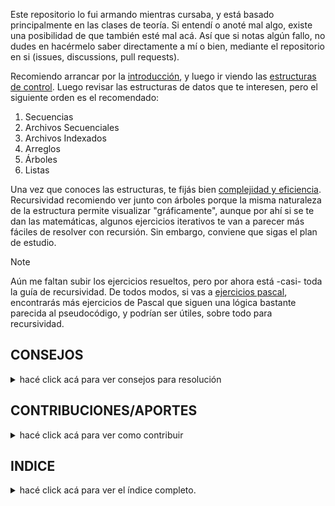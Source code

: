 Este repositorio lo fui armando mientras cursaba, y está basado principalmente en las clases de teoría. Si entendí o anoté mal algo, existe una posibilidad de que también esté mal acá. Así que si notas algún fallo, no dudes en hacérmelo saber directamente a mí o bien, mediante el repositorio en si (issues, discussions, pull requests).

Recomiendo arrancar por la [introducción](Pseudocodigo/Introduccion), y luego ir viendo las [estructuras de control](Pseudocodigo/Estructuras%20de%20Control). Luego revisar las estructuras de datos que te interesen, pero el siguiente orden es el recomendado:
1. Secuencias
2. Archivos Secuenciales
3. Archivos Indexados
4. Arreglos
5. Árboles
6. Listas
   
Una vez que conoces las estructuras, te fijás bien [complejidad y eficiencia](Pseudocodigo/Complejidad%20Algoritmica). Recursividad recomiendo ver junto con árboles porque la misma naturaleza de la estructura permite visualizar "gráficamente", aunque por ahí si se te dan las matemáticas, algunos ejercicios iterativos te van a parecer más fáciles de resolver con recursión. Sin embargo, conviene que sigas el plan de estudio.

> [!NOTE]
> Aún me faltan subir los ejercicios resueltos, pero por ahora está -casi- toda la guía de recursividad. De todos modos, si vas a [ejercicios pascal](https://github.com/511NetworkAuthenticationRequired/Pascal), encontrarás más ejercicios de Pascal que siguen una lógica bastante parecida al pseudocódigo, y podrían ser útiles, sobre todo para recursividad.

## CONSEJOS

<details>
  <summary>hacé click acá para ver consejos para resolución</summary>
   
#### PARA RESOLUCIÓN
1. **Entender el enunciado y no iniciar el `PROCESO` de inmediato:**
   - Lee bien qué te pide el ejercicio y qué estructuras vas a utilizar. Asegúrate de comprender todos los detalles antes de comenzar a escribir.
   - No comiences el `PROCESO` hasta que tengas claro cómo vas a resolver el problema. Es fundamental saber qué vas a hacer antes de empezar a escribir el código.
2. **Plantea dudas:**
   - Si algo no te queda claro, pregúntalo hasta que lo entiendas completamente. No dudes en hacer tantas preguntas como necesites, siempre que sean sobre el enunciado.
3. **Empieza con el `AMBIENTE`:**
   - Una vez que tengas claro el enunciado, comienza a escribir el `AMBIENTE`. Esto te ayudará a organizar la información necesaria y a visualizar mejor el problema.
4. **Hacer bosquejos para secuencias:**
   - Si el ejercicio involucra secuencias, haz un bosquejo de cómo serían varias subsecuencias y cómo recorrer los ciclos.
5. **Visualizar arreglos:**
   - Para problemas con arreglos, especialmente matrices y estructuras de más de dos dimensiones, haz un gráfico o diagrama. Esto te va a ayudar a ver claramente la estructura de los datos.
6. **Verificar punteros en listas:**
   - Si el ejercicio involucra listas, asegúrate de que la asignación o reasignación de punteros esté correcta. Podés usar diagramas para visualizar cómo se realiza la manipulación de los punteros.

#### PARA RECURSIVIDAD EN CONCRETO
Recomiendo plantear un caso base, aunque sea inicial. Luego, recién el caso general y de ahí ir haciendo pruebas de escritorio.  
Si falla, se ve en qué, y se busca solucionar. Si tratando de arreglar termina no funcionando, es posible que el caso base sea el error.

En problemas que involucren matemática, plasmar eso en alguna ecuación o planteo matemático puede ayudar mucho a realizar la subacción recursiva.

Considero que la mejor forma de probar si funciona es traduciendo, o trabajando directamente, sobre algún lenguaje de programación.  
Yo recomiendo Pascal porque es muy similar, y más aún si te restringes siguiendo las pautas del pseudocódigo.  
Es fácil ver ahí si hay overflow (generalmente el compilador se va a detener y tira un runtime error), o si no funciona como debería.  
Si bien esto varía de persona a persona, se puede ir probando y, por fuerza bruta, entender lo que está pasando.

De hecho, muchos problemas matemáticos que "requieren" recursividad tienen una estructura similar a cómo se resuelven en pseudocódigo o en lenguajes de programación.  
En matemáticas, la recursividad se utiliza para resolver problemas dividiendo el problema grande en subproblemas más pequeños, lo cual también es lo que hace la recursividad en programación. Por ejemplo, problemas como el cálculo de Fibonacci, el cálculo de factoriales, o incluso algoritmos de búsqueda y ordenamiento como QuickSort, siguen una estructura recursiva tanto en su forma matemática como en su implementación en código.  
Esta relación entre matemática y programación hace que, si entiendes cómo resolver problemas recursivos en matemáticas, seas capaz de aplicar ese conocimiento directamente en programación.

</details>

## CONTRIBUCIONES/APORTES

<details>
  <summary>hacé click acá para ver como contribuir</summary>
   
#### 1. **ISSUES**
Los **Issues** son para discutir problemas, sugerencias o dudas. Si encontrás un error o tenés una propuesta para mejorar el proyecto, abrí un **Issue**. También podés participar en **Issues** existentes para discutir posibles soluciones.

Pasos para crear un **Issue**:
1. Ir a la sección de [Issues](../../issues).
2. Describir el problema o la sugerencia.
3. Participar en issues abiertos si tienes más información.

#### 2. **PULL REQUESTS**
Si ya tienes una solución lista o querés agregar una nueva característica, abrí un **Pull Request**. Los cambios deben estar listos y probados antes de hacer el pull. Este es el flujo ideal después de discutir cualquier mejora o corrección.

Pasos para crear un **Pull Request**:
1. Ir a la sección de [Pull Requests](../../pulls).
2. Crear una rama y realizar los cambios.
3. Crear un pull request con una descripción de los cambios.

#### 3. **DISCUSSIONS**
Si preferís una discusión más abierta o tienes preguntas generales sobre el proyecto, puedes abrir una **Discussion**. Esto es útil para conversar ideas o aclarar dudas sin necesidad de un **Issue** o **Pull Request**.

### REGLAS:
1. **Diagrama de Árboles o Listas:** Cuando quieras representar un árbol o lista, usar **Mermaid** para crear diagramas. Si por alguna razón no puedes usar **Mermaid**, podés utilizar **ASCII** con code blocks **SCSS**. Para previsualizar recomiendo usar el [sitio web de Mermaid](https://mermaid.js.org).
2. **Estructura del Texto:**
- Usa títulos con `#` y subtítulos de manera consistente en todo el documento. Esto facilita la lectura y mantiene una estructura clara.
- Si tenes links o "referencias" importantes, **siempre usa links relativos** para mantener la consistencia dentro del repositorio. Esto también asegura que las referencias sigan funcionando incluso si el repositorio se mueve o cambia.
3. **Orden en los Documentos:**
Cada archivo debe tener una estructura clara y ordenada. Seguí un flujo lógico, y usa títulos y subtítulos de manera apropiada para dividir los temas y secciones.
4. **Bloques de Código:**
Aunque no afecta funcionalmente, por convención, los bloques de código deben estar en formato **JS**. Esto ayuda a la consistencia y a la legibilidad del código dentro del repositorio.
5. **Recursos:** Ante la duda podés consultar [documentación GitHub](https://docs.github.com/en/get-started/writing-on-github/getting-started-with-writing-and-formatting-on-github/basic-writing-and-formatting-syntax) o [Stack Edit](https://stackedit.io/app), es último es útil para previsualizar.
  
</details>

## INDICE
<details>
  <summary>hacé click acá para ver el índice completo.</summary>

  ### INTRODUCCIÓN
  - [Operadores](Pseudocodigo/Introduccion/0.%20Operadores.md)
  - [Datos Simples](Pseudocodigo/Introduccion/1.%20Datos%20Simples.md)
  - [Tipos de Datos](Pseudocodigo/Introduccion/2.%20Tipos%20de%20Datos.md)
  - [Subacciones](Pseudocodigo/Introduccion/3.%20Subacciones.md)

  ### COMPLEJIDAD ALGORÍTMICA
  - [Complejidad Temporal & Espacial](Pseudocodigo/Complejidad%20Algoritmica/0.%20Complejidad%20Temporal%20%26%20Espacial.md)
  - [Operaciones Elementales](Pseudocodigo/Complejidad%20Algoritmica/1.%20Operaciones%20Elementales.md)

  #### ESTRUCTURAS DE CONTROL
  - [Secuenciales & Funciones Predefinidas](Pseudocodigo/Estructuras%20de%20Control/0.%20Secuenciales%20%26%20Funciones%20Predefinidas.md)
  - [Condicionales](Pseudocodigo/Estructuras%20de%20Control/1.%20Condicionales.md)
  - [Iterativas](Pseudocodigo/Estructuras%20de%20Control/2.%20Iterativas.md)

  ### ESTRUCTURAS DE DATOS

  #### ÁRBOLES
  - [Grafos & Árboles](Pseudocodigo/Estructuras%20de%20Datos/Arboles/0.%20Grafos%20%26%20Arboles.md)
  - [Binarios](Pseudocodigo/Estructuras%20de%20Datos/Arboles/1.%20Binarios.md)
  - [Recorridos](Pseudocodigo/Estructuras%20de%20Datos/Arboles/2.%20Recorridos.md)
  - [AVL, ABB & Expresión](Pseudocodigo/Estructuras%20de%20Datos/Arboles/3.%20AVL%2C%20ABB%20%26%20Expresion.md)

  #### ARCHIVOS
  - [Archivos & Registros](Pseudocodigo/Estructuras%20de%20Datos/Archivos/0.%20Archivos%20%26%20Registros.md)
  - [Genéricos & Emisión](Pseudocodigo/Estructuras%20de%20Datos/Archivos/1.%20Genericos%20%26%20Emision.md)
  - [Corte de Control](Pseudocodigo/Estructuras%20de%20Datos/Archivos/2.%20Corte%20de%20control.md)
  - [Mezcla](Pseudocodigo/Estructuras%20de%20Datos/Archivos/3.%20Mezcla.md)
  - [Actualización](Pseudocodigo/Estructuras%20de%20Datos/Archivos/4.%20Actualizacion.md)
  - [Tablas Comparativas](Pseudocodigo/Estructuras%20de%20Datos/Archivos/5.%20Tablas%20Comparativas.md)

  #### ARREGLOS
  - [Vectores & Matrices](Pseudocodigo/Estructuras%20de%20Datos/Arreglos/0.%20Vectores%20%26%20Matrices.md)
  - [Métodos de Ordenamiento](Pseudocodigo/Estructuras%20de%20Datos/Arreglos/1.%20Metodos%20de%20Ordenamiento.md)
  - [Métodos de Búsqueda](Pseudocodigo/Estructuras%20de%20Datos/Arreglos/2.%20Metodos%20de%20Busqueda.md)
  - [Procesos Estadísticos](Pseudocodigo/Estructuras%20de%20Datos/Arreglos/3.%20Procesos%20Estadisticos.md)

  #### LISTAS
  - [Particularizadas & Generalizadas](Pseudocodigo/Estructuras%20de%20Datos/Listas/0.%20Particularizadas%20%26%20Generalizadas.md)
  - [Tipos de Carga](Pseudocodigo/Estructuras%20de%20Datos/Listas/1.%20Tipos%20de%20Carga.md)
  - [Lista Simple](Pseudocodigo/Estructuras%20de%20Datos/Listas/2.%20Lista%20Simple.md)
  - [Lista Doble](Pseudocodigo/Estructuras%20de%20Datos/Listas/3.%20Lista%20Doble.md)
  - [Lista Circular](Pseudocodigo/Estructuras%20de%20Datos/Listas/4.%20Lista%20Circular.md)
  - [Lista Circular Doble](Pseudocodigo/Estructuras%20de%20Datos/Listas/5.%20Lista%20Circular%20Doble.md)

  #### SECUENCIAS
  - [Secuencias](Pseudocodigo/Estructuras%20de%20Datos/Secuencias/0.%20Secuencias.md)
  - [Subsecuencias](Pseudocodigo/Estructuras%20de%20Datos/Secuencias/1.%20Subsecuencias.md)

  #### RECURSIVIDAD
  - [Casos Base & General](Pseudocodigo/Recursividad/0.%20Casos%20Base%20%26%20General.md)
  - [Iteración vs Recursividad](Pseudocodigo/Recursividad/1.%20Iteracion%20VS%20Recursividad.md)
  - [Tipos de Recursividad](Pseudocodigo/Recursividad/2.%20Tipos%20de%20Recursividad.md)

</details>
